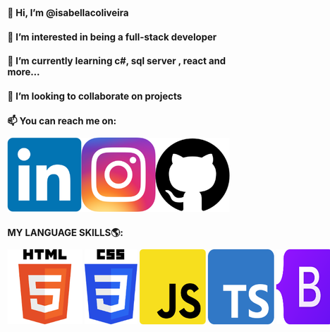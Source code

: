  ## 👋 Hi, I’m @isabellacoliveira
 
 ## 👀 I’m interested in being a full-stack developer
 
 ## 🌱 I’m currently learning c#, sql server , react and more... 
 
 ## 💞️ I’m looking to collaborate on projects
 
 ## 📫 You can reach me on: 
 <div style="display: flex; flex-direction: row; justify-content: center;">
    <a href="https://www.linkedin.com/in/isabella-cruz-de-oliveira-b761b7233/">
        <img style="width: 170px;" src="./imagens/linkedin.png">
    </a>
    <a href="https://www.instagram.com/isaxx_ah/">
        <img style="width: 170px;" src="./imagens/insta.webp">
    </a>
    <a href="https://github.com/isabellacoliveira?tab=repositories">
        <img style="width: 170px;" src="./imagens/github.png">
    </a>
 </div>
 
<!---
isabellacoliveira/isabellacoliveira is a ✨ special ✨ repository because its `README.md` (this file) appears on your GitHub profile.
You can click the Preview link to take a look at your changes.
--->

## MY LANGUAGE SKILLS🌎:
<div style="display: flex; flex-direction: row;">
    <img src="./imagens/html.png" width="170" style="margin-right: 5px;">
    <img src="./imagens/css.png" width="120" style="margin-right: 5px;">
    <img src="./imagens/js.png" width="150" style="margin-right: 5px; border-radius: 8px;">
    <img src="./imagens/ts.svg" width="150" style="margin-right: 5px;">
    <img src="./imagens/bts.png" width="150" style="margin-right: 5px;">
    <img src="./imagens/sharp.png" width="150" style="margin-right: 5px;">
    <img src="./imagens/react.png" width="150" style="margin-right: 5px;">
    <img src="./imagens/angular.png" width="150" style="margin-right: 5px;">
    <img src="./imagens/dotnet.png" width="150" style="margin-right: 5px;">
    <img src="./imagens/java.png" width="150" style="margin-right: 5px;">
    <img src="./imagens/sass.png" width="150" style="margin-right: 5px;">
    <img src="./imagens/git.svg" width="150" style="margin-right: 5px;">
    <img src="./imagens/github.png" width="150" style="margin-right: 5px;">
    <img src="./imagens/npm.png" width="150" style="margin-right: 5px;">
</div>




